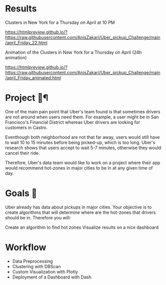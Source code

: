 # Results
Clusters in New York for a Thursday on April at 10 PM

https://htmlpreview.github.io/?https://raw.githubusercontent.com/AnisZakari/Uber_pickup_Challenge/main/april_Friday_22.html

Animation of the Clusters in New York for a Thursday on April (24h animation)

https://htmlpreview.github.io/?https://raw.githubusercontent.com/AnisZakari/Uber_pickup_Challenge/main/april_Friday_animated.html


# Project 🚧¶
One of the main pain point that Uber's team found is that sometimes drivers are not around when users need them. For example, a user might be in San Francisco's Financial District whereas Uber drivers are looking for customers in Castro.

Eventhough both neighborhood are not that far away, users would still have to wait 10 to 15 minutes before being picked-up, which is too long. Uber's research shows that users accept to wait 5-7 minutes, otherwise they would cancel their ride.

Therefore, Uber's data team would like to work on a project where their app would recommend hot-zones in major cities to be in at any given time of day.

# Goals 🎯
Uber already has data about pickups in major cities. Your objective is to create algorithms that will determine where are the hot-zones that drivers should be in. Therefore you will:

Create an algorithm to find hot zones
Visualize results on a nice dashboard

# Workflow
* Data Preprocessing
* Clustering with DBScan
* Custom Visualization with Plotly 
* Deployment of a Dashboard with Dash
